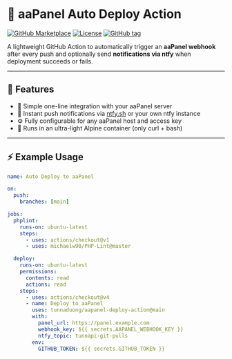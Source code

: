 # 🚀 aaPanel Auto Deploy Action

[![GitHub Marketplace](https://img.shields.io/badge/Marketplace-aaPanel%20Deploy%20Action-blue?logo=github)](https://github.com/marketplace)
[![License](https://img.shields.io/badge/License-MIT-green.svg)](LICENSE)
[![GitHub tag](https://img.shields.io/github/v/tag/tunnaduong/aapanel-deploy-action?label=version)](https://github.com/tunnaduong/aapanel-deploy-action/releases)

A lightweight GitHub Action to automatically trigger an **aaPanel webhook** after every push and optionally send **notifications via ntfy** when deployment succeeds or fails.

---

## 🧩 Features

- 🔹 Simple one-line integration with your aaPanel server
- 📱 Instant push notifications via [ntfy.sh](https://ntfy.sh) or your own ntfy instance
- ⚙️ Fully configurable for any aaPanel host and access key
- 🧊 Runs in an ultra-light Alpine container (only curl + bash)

---

## ⚡️ Example Usage

```yaml
name: Auto Deploy to aaPanel

on:
  push:
    branches: [main]

jobs:
  phplint:
    runs-on: ubuntu-latest
    steps:
      - uses: actions/checkout@v1
      - uses: michaelw90/PHP-Lint@master

  deploy:
    runs-on: ubuntu-latest
    permissions:
      contents: read
      actions: read
    steps:
      - uses: actions/checkout@v4
      - name: Deploy to aaPanel
        uses: tunnaduong/aapanel-deploy-action@main
        with:
          panel_url: https://panel.example.com
          webhook_key: ${{ secrets.AAPANEL_WEBHOOK_KEY }}
          ntfy_topic: tunnapi-git-pulls
        env:
          GITHUB_TOKEN: ${{ secrets.GITHUB_TOKEN }}
```

